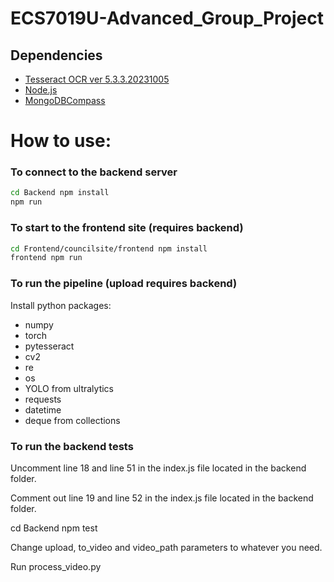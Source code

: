 # ECS7019U-Advanced_Group_Project
## Dependencies
- [Tesseract OCR ver 5.3.3.20231005](https://github.com/UB-Mannheim/tesseract/wiki)
- [Node.js](https://nodejs.org/en/download)
- [MongoDBCompass](https://www.mongodb.com/try/download/compass)

# How to use:
### To connect to the backend server
```bash
cd Backend npm install
npm run
```
### To start to the frontend site (requires backend)
```bash
cd Frontend/councilsite/frontend npm install
frontend npm run
```

### To run the pipeline (upload requires backend)
Install python packages:
- numpy
- torch
- pytesseract
- cv2
- re
- os
- YOLO from ultralytics
- requests
- datetime
- deque from collections

### To run the backend tests
Uncomment line 18 and line 51 in the index.js file located in the backend folder.

Comment out line 19 and line 52 in the index.js file located in the backend folder.

cd Backend npm test 


Change upload, to_video and video_path parameters to whatever you need.

Run process_video.py
